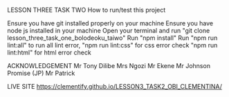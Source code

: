 LESSON THREE TASK TWO
How to run/test this project

Ensure you have git installed properly on your machine
Ensure you have node js installed in your machine
Open your terminal and run "git clone lesson_three_task_one_bolodeoku_taiwo"
Run "npm install"
Run "npm run lint:all" to run all lint error,
"npm run lint:css" for css error check
"npm run lint:html" for html error check

ACKNOWLEDGEMENT
Mr Tony Dilibe
Mrs Ngozi
Mr Ekene
Mr Johnson Promise (JP)
Mr Patrick

LIVE SITE
 https://clementify.github.io/LESSON3_TASK2_OBI_CLEMENTINA/